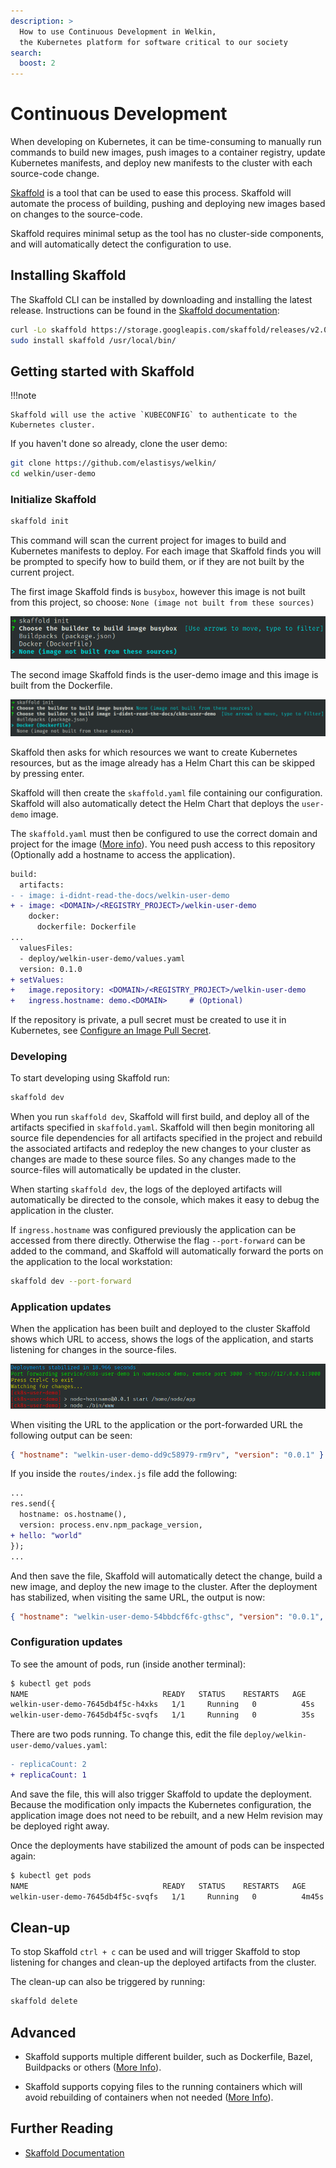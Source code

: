 ```yaml
---
description: >
  How to use Continuous Development in Welkin,
  the Kubernetes platform for software critical to our society
search:
  boost: 2
---
```


# Continuous Development

When developing on Kubernetes, it can be time-consuming to manually run commands to build new images,
push images to a container registry, update Kubernetes manifests, and deploy new manifests to the cluster with
each source-code change.

[Skaffold](https://skaffold.dev/) is a tool that can be used to ease this process.
Skaffold will automate the process of building, pushing and deploying new images based on changes to the source-code.

Skaffold requires minimal setup as the tool has no cluster-side components, and will automatically detect the configuration to use.

## Installing Skaffold

The Skaffold CLI can be installed by downloading and installing the latest release. Instructions can be found in the [Skaffold
documentation](https://skaffold.dev/docs/install/):

```sh
curl -Lo skaffold https://storage.googleapis.com/skaffold/releases/v2.0.1/skaffold-linux-amd64 && \
sudo install skaffold /usr/local/bin/
```

## Getting started with Skaffold

!!!note

    Skaffold will use the active `KUBECONFIG` to authenticate to the Kubernetes cluster.

If you haven't done so already, clone the user demo:

```bash
git clone https://github.com/elastisys/welkin/
cd welkin/user-demo
```

### Initialize Skaffold

```bash
skaffold init
```

This command will scan the current project for images to build and Kubernetes manifests to deploy. For each image that
Skaffold finds you will be prompted to specify how to build them, or if they are not built by the current project.

The first image Skaffold finds is `busybox`, however this image is not built from this project, so choose:
`None (image not built from these sources)`

![Skaffold init Output1](img/skaffold-busybox.png)

The second image Skaffold finds is the user-demo image and this image is built from the Dockerfile.

![Skaffold init Output2](img/skaffold-user-demo.png)

Skaffold then asks for which resources we want to create Kubernetes resources, but as the image already has a Helm Chart
this can be skipped by pressing enter.

Skaffold will then create the `skaffold.yaml` file containing our configuration. Skaffold will also automatically detect the
Helm Chart that deploys the `user-demo` image.

The `skaffold.yaml` must then be configured to use the correct domain and project for the image
([More info](registry.md#configure-container-registry-credentials)). You need push access to this repository
(Optionally add a hostname to access the application).

```diff
build:
  artifacts:
- - image: i-didnt-read-the-docs/welkin-user-demo
+ - image: <DOMAIN>/<REGISTRY_PROJECT>/welkin-user-demo
    docker:
      dockerfile: Dockerfile
...
  valuesFiles:
  - deploy/welkin-user-demo/values.yaml
  version: 0.1.0
+ setValues:
+   image.repository: <DOMAIN>/<REGISTRY_PROJECT>/welkin-user-demo
+   ingress.hostname: demo.<DOMAIN>     # (Optional)
```

If the repository is private, a pull secret must be created to use it in Kubernetes, see [Configure an Image Pull Secret](kubernetes-api.md#configure-an-image-pull-secret).

### Developing

To start developing using Skaffold run:

```bash
skaffold dev
```

When you run `skaffold dev`, Skaffold will first build, and deploy all of the artifacts specified in `skaffold.yaml`.
Skaffold will then begin monitoring all source file dependencies for all artifacts specified in the project and rebuild
the associated artifacts and redeploy the new changes to your cluster as changes are made to these source files.
So any changes made to the source-files will automatically be updated in the cluster.

When starting `skaffold dev`, the logs of the deployed artifacts will automatically be directed to the console, which makes it
easy to debug the application in the cluster.

If `ingress.hostname` was configured previously the application can be accessed from there directly. Otherwise the flag
`--port-forward` can be added to the command, and Skaffold will automatically forward the ports on the application
to the local workstation:

```bash
skaffold dev --port-forward
```

### Application updates

When the application has been built and deployed to the cluster Skaffold shows which URL to access,
shows the logs of the application, and starts listening for changes in the source-files.

![Skaffold Output1](img/skaffold-output1.png)

When visiting the URL to the application or the port-forwarded URL the following output can be seen:

```json
{ "hostname": "welkin-user-demo-dd9c58979-rm9rv", "version": "0.0.1" }
```

If you inside the `routes/index.js` file add the following:

```diff
...
res.send({
  hostname: os.hostname(),
  version: process.env.npm_package_version,
+ hello: "world"
});
...
```

And then save the file, Skaffold will automatically detect the change, build a new image, and deploy the new image
to the cluster. After the deployment has stabilized, when visiting the same URL, the output is now:

```json
{ "hostname": "welkin-user-demo-54bbdcf6fc-gthsc", "version": "0.0.1", "hello": "world" }
```

### Configuration updates

To see the amount of pods, run (inside another terminal):

```bash
$ kubectl get pods
NAME                              READY   STATUS    RESTARTS   AGE
welkin-user-demo-7645db4f5c-h4xks   1/1     Running   0          45s
welkin-user-demo-7645db4f5c-svqfs   1/1     Running   0          35s
```

There are two pods running. To change this, edit the file `deploy/welkin-user-demo/values.yaml`:

```diff
- replicaCount: 2
+ replicaCount: 1
```

And save the file, this will also trigger Skaffold to update the deployment.
Because the modification only impacts the Kubernetes configuration, the application image does
not need to be rebuilt, and a new Helm revision may be deployed right away.

Once the deployments have stabilized the amount of pods can be inspected again:

```bash
$ kubectl get pods
NAME                              READY   STATUS    RESTARTS   AGE
welkin-user-demo-7645db4f5c-svqfs   1/1     Running   0          4m45s
```

## Clean-up

To stop Skaffold `ctrl + c` can be used and will trigger Skaffold to stop listening for changes and
clean-up the deployed artifacts from the cluster.

The clean-up can also be triggered by running:

```bash
skaffold delete
```

## Advanced

- Skaffold supports multiple different builder, such as Dockerfile, Bazel, Buildpacks or others
  ([More Info](https://skaffold.dev/docs/builders/)).

- Skaffold supports copying files to the running containers which will avoid rebuilding of
  containers when not needed ([More Info](https://skaffold.dev/docs/filesync/)).

## Further Reading

- [Skaffold Documentation](https://skaffold.dev/docs/)
